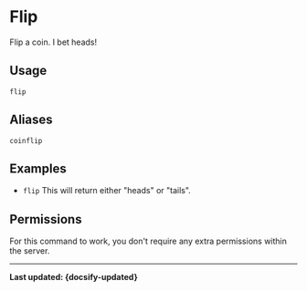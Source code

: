 # Flip
Flip a coin. I bet heads!

## Usage
`flip`

## Aliases
`coinflip`

## Examples
- `flip` This will return either "heads" or "tails".

## Permissions
For this command to work, you don't require any extra permissions within the server.

----

**Last updated: {docsify-updated}**